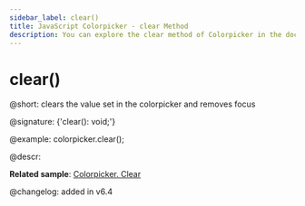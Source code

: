 ```yaml
---
sidebar_label: clear()
title: JavaScript Colorpicker - clear Method 
description: You can explore the clear method of Colorpicker in the documentation of the DHTMLX JavaScript UI library. Browse developer guides and API reference, try out code examples and live demos, and download a free 30-day evaluation version of DHTMLX Suite 7.
---
```


# clear()

@short: clears the value set in the colorpicker and removes focus

@signature: {'clear(): void;'}

@example:
colorpicker.clear();

@descr:

**Related sample**: [Colorpicker. Clear](https://snippet.dhtmlx.com/yg6boc09)

@changelog:
added in v6.4
